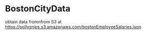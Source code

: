 # BostonCityData
obtain data fromnfrom S3 at 
https://pollysnips.s3.amazonaws.com/bostonEmployeeSalaries.json
